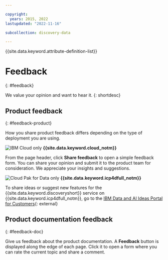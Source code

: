 ```yaml
---

copyright:
  years: 2015, 2022
lastupdated: "2022-11-16"

subcollection: discovery-data

---
```


{{site.data.keyword.attribute-definition-list}}

# Feedback
{: #feedback}

We value your opinion and want to hear it.
{: shortdesc}

## Product feedback
{: #feedback-product}

How you share product feedback differs depending on the type of deployment you are using.

![IBM Cloud only](images/ibm-cloud.png) **{{site.data.keyword.cloud_notm}}**

From the page header, click **Share feedback** to open a simple feedback form. You can share your opinion and submit it to the product team for consideration. We appreciate your insights and suggestions.

![Cloud Pak for Data only](images/desktop.png) **{{site.data.keyword.icp4dfull_notm}}**

To share ideas or suggest new features for the {{site.data.keyword.discoveryshort}} service on {{site.data.keyword.icp4dfull_notm}}, go to the [IBM Data and AI Ideas Portal for Customers](https://ibm-data-and-ai.ideas.ibm.com/){: external}

## Product documentation feedback
{: #feedback-doc}

Give us feedback about the product documentation. A **Feedback** button is displayed along the edge of each page. Click it to open a form where you can rate the current topic and share a comment.
